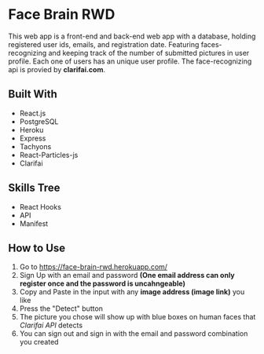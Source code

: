 # Face Brain RWD
This web app is a front-end and back-end web app with a database, holding registered user ids, emails, and registration date. Featuring faces-recognizing and keeping track of the number of submitted pictures in user profile. Each one of users has an unique user profile.
The face-recognizing api is provied by **clarifai.com**.
## Built With
* React.js
* PostgreSQL
* Heroku
* Express
* Tachyons
* React-Particles-js
* Clarifai
## Skills Tree
* React Hooks
* API
* Manifest
## How to Use
1. Go to https://face-brain-rwd.herokuapp.com/
1. Sign Up with an email and password **(One email address can only register once and the password is uncahngeable)**
1. Copy and Paste in the input with any **image address (image link)** you like
1. Press the "Detect" button
1. The picture you chose will show up with blue boxes on human faces that *Clarifai API* detects
1. You can sign out and sign in with the email and password combination you created
